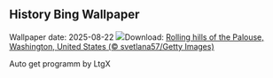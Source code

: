 ## History Bing Wallpaper
Wallpaper date: 2025-08-22
![](https://www.bing.com/th?id=OHR.PalouseWA_EN-IN0988598456_UHD.jpg&w=1000)Download: [Rolling hills of the Palouse, Washington, United States (© svetlana57/Getty Images)](https://www.bing.com/th?id=OHR.PalouseWA_EN-IN0988598456_UHD.jpg)

Auto get programm by LtgX

